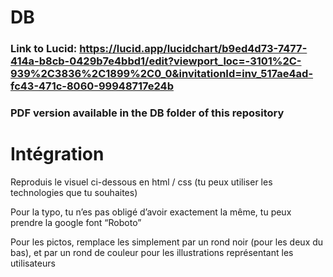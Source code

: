



# DB

### Link to Lucid: https://lucid.app/lucidchart/b9ed4d73-7477-414a-b8cb-0429b7e4bbd1/edit?viewport_loc=-3101%2C-939%2C3836%2C1899%2C0_0&invitationId=inv_517ae4ad-fc43-471c-8060-99948717e24b 

### PDF version available in the DB folder of this repository

# Intégration

Reproduis le visuel ci-dessous en html / css (tu peux utiliser les technologies que tu souhaites)

Pour la typo, tu n’es pas obligé d’avoir exactement la même, tu peux prendre la google font “Roboto”

Pour les pictos, remplace les simplement par un rond noir (pour les deux du bas), et par un rond de couleur pour les illustrations représentant les utilisateurs


